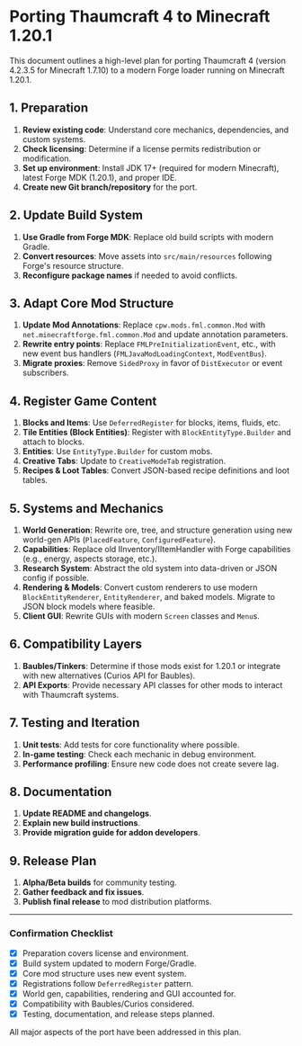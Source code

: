 # Porting Thaumcraft 4 to Minecraft 1.20.1

This document outlines a high-level plan for porting Thaumcraft 4 (version 4.2.3.5 for Minecraft 1.7.10) to a modern Forge loader running on Minecraft 1.20.1.

## 1. Preparation

1. **Review existing code**: Understand core mechanics, dependencies, and custom systems.
2. **Check licensing**: Determine if a license permits redistribution or modification.
3. **Set up environment**: Install JDK 17+ (required for modern Minecraft), latest Forge MDK (1.20.1), and proper IDE.
4. **Create new Git branch/repository** for the port.

## 2. Update Build System

1. **Use Gradle from Forge MDK**: Replace old build scripts with modern Gradle.
2. **Convert resources**: Move assets into `src/main/resources` following Forge's resource structure.
3. **Reconfigure package names** if needed to avoid conflicts.

## 3. Adapt Core Mod Structure

1. **Update Mod Annotations**: Replace `cpw.mods.fml.common.Mod` with `net.minecraftforge.fml.common.Mod` and update annotation parameters.
2. **Rewrite entry points**: Replace `FMLPreInitializationEvent`, etc., with new event bus handlers (`FMLJavaModLoadingContext`, `ModEventBus`).
3. **Migrate proxies**: Remove `SidedProxy` in favor of `DistExecutor` or event subscribers.

## 4. Register Game Content

1. **Blocks and Items**: Use `DeferredRegister` for blocks, items, fluids, etc.
2. **Tile Entities (Block Entities)**: Register with `BlockEntityType.Builder` and attach to blocks.
3. **Entities**: Use `EntityType.Builder` for custom mobs.
4. **Creative Tabs**: Update to `CreativeModeTab` registration.
5. **Recipes & Loot Tables**: Convert JSON-based recipe definitions and loot tables.

## 5. Systems and Mechanics

1. **World Generation**: Rewrite ore, tree, and structure generation using new world-gen APIs (`PlacedFeature`, `ConfiguredFeature`).
2. **Capabilities**: Replace old IInventory/IItemHandler with Forge capabilities (e.g., energy, aspects storage, etc.).
3. **Research System**: Abstract the old system into data-driven or JSON config if possible.
4. **Rendering & Models**: Convert custom renderers to use modern `BlockEntityRenderer`, `EntityRenderer`, and baked models. Migrate to JSON block models where feasible.
5. **Client GUI**: Rewrite GUIs with modern `Screen` classes and `Menu`s.

## 6. Compatibility Layers

1. **Baubles/Tinkers**: Determine if those mods exist for 1.20.1 or integrate with new alternatives (Curios API for Baubles).
2. **API Exports**: Provide necessary API classes for other mods to interact with Thaumcraft systems.

## 7. Testing and Iteration

1. **Unit tests**: Add tests for core functionality where possible.
2. **In-game testing**: Check each mechanic in debug environment.
3. **Performance profiling**: Ensure new code does not create severe lag.

## 8. Documentation

1. **Update README and changelogs**.
2. **Explain new build instructions**.
3. **Provide migration guide for addon developers**.

## 9. Release Plan

1. **Alpha/Beta builds** for community testing.
2. **Gather feedback and fix issues**.
3. **Publish final release** to mod distribution platforms.

---

### Confirmation Checklist

- [x] Preparation covers license and environment.
- [x] Build system updated to modern Forge/Gradle.
- [x] Core mod structure uses new event system.
- [x] Registrations follow `DeferredRegister` pattern.
- [x] World gen, capabilities, rendering and GUI accounted for.
- [x] Compatibility with Baubles/Curios considered.
- [x] Testing, documentation, and release steps planned.

All major aspects of the port have been addressed in this plan.
